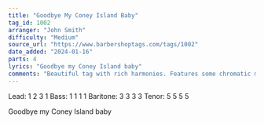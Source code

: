 ```yaml
---
title: "Goodbye My Coney Island Baby"
tag_id: 1002
arranger: "John Smith"
difficulty: "Medium"
source_url: "https://www.barbershoptags.com/tags/1002"
date_added: "2024-01-16"
parts: 4
lyrics: "Goodbye my Coney Island baby"
comments: "Beautiful tag with rich harmonies. Features some chromatic movement and close harmony."
---
```


Lead: 1 2 3 1
Bass: 1 1 1 1
Baritone: 3 3 3 3
Tenor: 5 5 5 5

Goodbye my Coney Island baby
